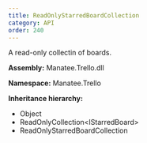 ```yaml
---
title: ReadOnlyStarredBoardCollection
category: API
order: 240
---
```


A read-only collectin of boards.

**Assembly:** Manatee.Trello.dll

**Namespace:** Manatee.Trello

**Inheritance hierarchy:**

- Object
- ReadOnlyCollection&lt;IStarredBoard&gt;
- ReadOnlyStarredBoardCollection

